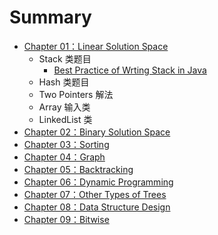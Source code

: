 # Summary

* [Chapter 01：Linear Solution Space](ch01.md)
	* Stack 类题目
		* [Best Practice of Wrting Stack in Java](ch01/stack/bestpractice.md)
	* Hash 类题目
	* Two Pointers 解法
	* Array 输入类
	* LinkedList 类
* [Chapter 02：Binary Solution Space](ch02.md)
* [Chapter 03：Sorting](ch03.md)
* [Chapter 04：Graph](ch04.md)
* [Chapter 05：Backtracking](ch05.md)
* [Chapter 06：Dynamic Programming](ch06.md)
* [Chapter 07：Other Types of Trees](ch07.md)
* [Chapter 08：Data Structure Design](ch08.md)
* [Chapter 09：Bitwise](ch09.md)

